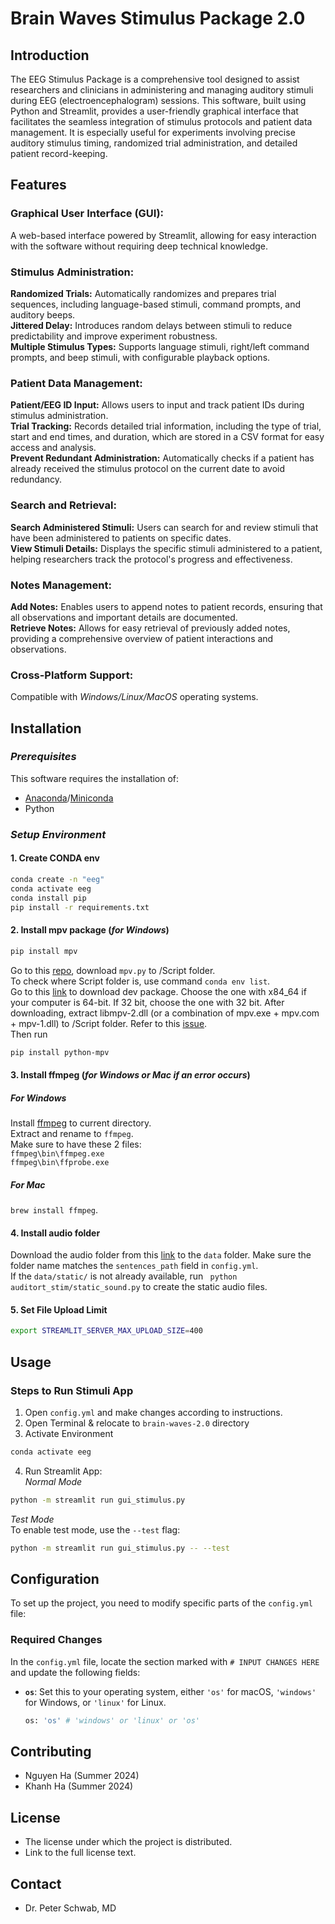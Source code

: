 # Brain Waves Stimulus Package 2.0

## Introduction
The EEG Stimulus Package is a comprehensive tool designed to assist researchers and clinicians in administering and managing auditory stimuli during EEG (electroencephalogram) sessions. This software, built using Python and Streamlit, provides a user-friendly graphical interface that facilitates the seamless integration of stimulus protocols and patient data management. It is especially useful for experiments involving precise auditory stimulus timing, randomized trial administration, and detailed patient record-keeping.
## Features
### Graphical User Interface (GUI):
A web-based interface powered by Streamlit, allowing for easy interaction with the software without requiring deep technical knowledge.

### Stimulus Administration:

**Randomized Trials:** Automatically randomizes and prepares trial sequences, including language-based stimuli, command prompts, and auditory beeps.  
**Jittered Delay:** Introduces random delays between stimuli to reduce predictability and improve experiment robustness.  
**Multiple Stimulus Types:** Supports language stimuli, right/left command prompts, and beep stimuli, with configurable playback options.

### Patient Data Management:

**Patient/EEG ID Input:** Allows users to input and track patient IDs during stimulus administration.  
**Trial Tracking:** Records detailed trial information, including the type of trial, start and end times, and duration, which are stored in a CSV format for easy access and analysis.  
**Prevent Redundant Administration:** Automatically checks if a patient has already received the stimulus protocol on the current date to avoid redundancy.

### Search and Retrieval:

**Search Administered Stimuli:** Users can search for and review stimuli that have been administered to patients on specific dates.  
**View Stimuli Details:** Displays the specific stimuli administered to a patient, helping researchers track the protocol's progress and effectiveness.

### Notes Management:

**Add Notes:** Enables users to append notes to patient records, ensuring that all observations and important details are documented.  
**Retrieve Notes:** Allows for easy retrieval of previously added notes, providing a comprehensive overview of patient interactions and observations.
### Cross-Platform Support:
Compatible with *Windows/Linux/MacOS* operating systems.

## Installation
### *Prerequisites*
This software requires the installation of:
* [Anaconda](https://docs.anaconda.com/anaconda/install/)/[Miniconda](https://docs.anaconda.com/miniconda/)
* Python
### *Setup Environment*
#### 1. Create CONDA env
```bash
conda create -n "eeg"
conda activate eeg
conda install pip
pip install -r requirements.txt
```

#### 2. Install mpv package (*for Windows*)
```bash
pip install mpv
```
Go to this [repo](https://github.com/jaseg/python-mpv), download `mpv.py` to /Script folder.    
To check where Script folder is, use command `conda env list`.    
Go to this [link](https://sourceforge.net/projects/mpv-player-windows/) to download dev package.
Choose the one with x84_64 if your computer is 64-bit. If 32 bit, choose the one with 32 bit.
After downloading, extract libmpv-2.dll (or a combination of mpv.exe + mpv.com + mpv-1.dll) to /Script folder. Refer to this [issue](https://github.com/jaseg/python-mpv/issues/60#issuecomment-352719773).    
Then run
```bash
pip install python-mpv
```
#### 3. Install ffmpeg (*for Windows or Mac if an error occurs*)
##### For Windows
Install [ffmpeg](https://github.com/BtbN/FFmpeg-Builds/releases) to current directory.    
Extract and rename to `ffmpeg`.    
Make sure to have these 2 files:    
`ffmpeg\bin\ffmpeg.exe`    
`ffmpeg\bin\ffprobe.exe`

##### For Mac
`brew install ffmpeg`.

#### 4. Install audio folder
Download the audio folder from this [link](https://drive.google.com/drive/folders/1VktnddvsY1kFihuCpRO4GKf7Z4wXVKIa) 
to the `data` folder. Make sure the folder name matches the `sentences_path` field in `config.yml`.    
If the `data/static/` is not already available, run ` python auditort_stim/static_sound.py`
to create the static audio files. 

#### 5. Set File Upload Limit
```bash
export STREAMLIT_SERVER_MAX_UPLOAD_SIZE=400
```

## Usage
### Steps to Run Stimuli App
1. Open `config.yml` and make changes according to instructions.
2. Open Terminal & relocate to `brain-waves-2.0` directory
3. Activate Environment
```bash
conda activate eeg
```
4. Run Streamlit App:    
*Normal Mode*

```bash
python -m streamlit run gui_stimulus.py
```    

  *Test Mode*  
To enable test mode, use the `--test` flag:    

```bash
python -m streamlit run gui_stimulus.py -- --test
```

## Configuration

To set up the project, you need to modify specific parts of the `config.yml` file:

### Required Changes

In the `config.yml` file, locate the section marked with `# INPUT CHANGES HERE` and update the following fields:

- **`os`**: Set this to your operating system, either `'os'` for macOS, `'windows'` for Windows, or `'linux'` for Linux.
  
  ```bash
  os: 'os' # 'windows' or 'linux' or 'os'
  ```


## Contributing
- Nguyen Ha (Summer 2024)
- Khanh Ha (Summer 2024)

## License
- The license under which the project is distributed.
- Link to the full license text.

## Contact
- Dr. Peter Schwab, MD